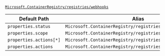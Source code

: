 [`Microsoft.ContainerRegistry/registries/webhooks`](https://docs.microsoft.com/en-us/azure/templates/microsoft.containerregistry/registries/webhooks)

| Default Path | Alias |
|---|---|
| `properties.status` | `Microsoft.ContainerRegistry/registries/webhooks/status` |
| `properties.scope` | `Microsoft.ContainerRegistry/registries/webhooks/scope` |
| `properties.actions[*]` | `Microsoft.ContainerRegistry/registries/webhooks/actions[*]` |
| `properties.actions` | `Microsoft.ContainerRegistry/registries/webhooks/actions` |

